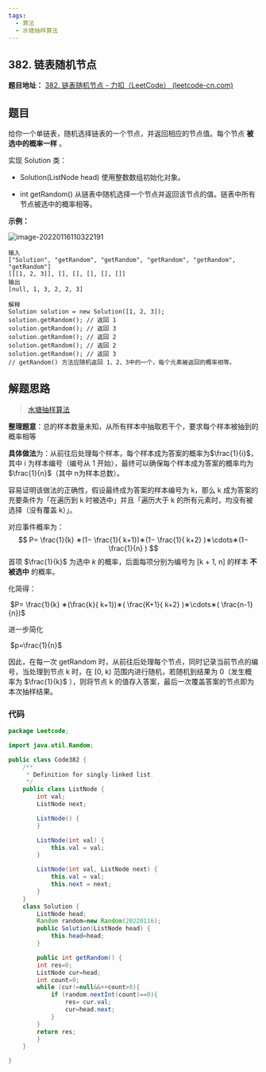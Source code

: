 ```yaml
---
tags:
  - 算法
  - 水塘抽样算法
---
```


##  382. 链表随机节点

**题目地址：** [382. 链表随机节点 - 力扣（LeetCode） (leetcode-cn.com)](https://leetcode-cn.com/problems/linked-list-random-node/)



## 题目

给你一个单链表，随机选择链表的一个节点，并返回相应的节点值。每个节点 **被选中的概率一样** 。

实现 Solution 类：

- Solution(ListNode head) 使用整数数组初始化对象。

- int getRandom() 从链表中随机选择一个节点并返回该节点的值。链表中所有节点被选中的概率相等。

**示例：**

![image-20220116110322191](https://gitee.com/CNRF/image/raw/master/202201161103253.png)

```
输入
["Solution", "getRandom", "getRandom", "getRandom", "getRandom", "getRandom"]
[[[1, 2, 3]], [], [], [], [], []]
输出
[null, 1, 3, 2, 2, 3]

解释
Solution solution = new Solution([1, 2, 3]);
solution.getRandom(); // 返回 1
solution.getRandom(); // 返回 3
solution.getRandom(); // 返回 2
solution.getRandom(); // 返回 2
solution.getRandom(); // 返回 3
// getRandom() 方法应随机返回 1、2、3中的一个，每个元素被返回的概率相等。

```

## 解题思路

>  [水塘抽样算法](https://www.cnblogs.com/krcys/p/9121487.html)

**整理题意**：总的样本数量未知，从所有样本中抽取若干个，要求每个样本被抽到的概率相等

**具体做法**为：从前往后处理每个样本，每个样本成为答案的概率为$\frac{1}{i}$，其中 i 为样本编号（编号从 1 开始），最终可以确保每个样本成为答案的概率均为$\frac{1}{n}$（其中 n为样本总数）。

容易证明该做法的正确性，假设最终成为答案的样本编号为 k，那么 k 成为答案的充要条件为「在遍历到 k 时被选中」并且「遍历大于 k 的所有元素时，均没有被选择（没有覆盖 k）」。

对应事件概率为：
$$
P=  \frac{1}{k} ∗(1− \frac{1}{ k+1})∗(1− \frac{1}{ k+2}  )∗\cdots∗(1−  \frac{1}{n}    )
$$
首项 $\frac{1}{k}$ 为选中 *k* 的概率，后面每项分别为编号为 [k + 1, n] 的样本 **不被选中** 的概率。

化简得：

​							$P=  \frac{1}{k} ∗(\frac{k}{ k+1})∗( \frac{K+1}{ k+2}  )∗\cdots∗( \frac{n-1}{n})$

进一步简化

​							$p=\frac{1}{n}$

因此，在每一次 getRandom 时，从前往后处理每个节点，同时记录当前节点的编号，当处理到节点 k 时，在 [0, k) 范围内进行随机，若随机到结果为 0（发生概率为 $\frac{1}{k}$  ），则将节点 k 的值存入答案，最后一次覆盖答案的节点即为本次抽样结果。

### 代码

```java
package Leetcode;

import java.util.Random;

public class Code382 {
    /**
     * Definition for singly-linked list.
     */
    public class ListNode {
        int val;
        ListNode next;

        ListNode() {
        }

        ListNode(int val) {
            this.val = val;
        }

        ListNode(int val, ListNode next) {
            this.val = val;
            this.next = next;
        }
    }
    class Solution {
        ListNode head;
        Random random=new Random(20220116);
        public Solution(ListNode head) {
            this.head=head;
        }

        public int getRandom() {
        int res=0;
        ListNode cur=head;
        int count=0;
        while (cur!=null&&++count>0){
            if (random.nextInt(count)==0){
                res= cur.val;
                cur=head.next;
            }
        }
        return res;
        }
    }

}

```

